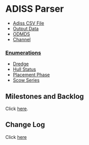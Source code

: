 # ADISS Parser
- [Adiss CSV File](/ExtractDataFromFile/AdissCsvFile.md)
- [Output Data](OutputData.md)
- [ODMDS](Odmds.md)
- [Channel](Channel.md)

### [Enumerations](Enumeration.md)
- [Dredge](Dredge.md)
- [Hull Status](HullStatus.md)
- [Placement Phase](PlacementPhase.md)
- [Scow Series](ScowSeries.md)

## Milestones and Backlog
Click [here](https://github.com/gojanpaolo/AdissParser/issues).

## Change Log
Click [here](ChangeLog.md)
